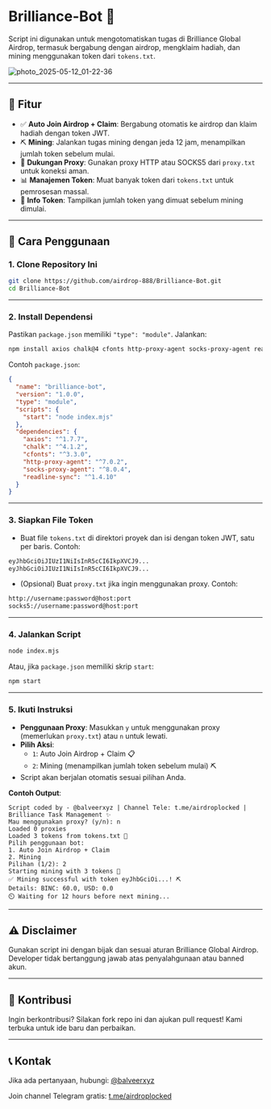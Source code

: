 # Brilliance-Bot 🚀

Script ini digunakan untuk mengotomatiskan tugas di Brilliance Global Airdrop, termasuk bergabung dengan airdrop, mengklaim hadiah, dan mining menggunakan token dari `tokens.txt`.

![photo_2025-05-12_01-22-36](https://github.com/user-attachments/assets/b255c839-fe0b-4269-aa3d-bbe138574550)

---

## 📌 Fitur
- ✅ **Auto Join Airdrop + Claim**: Bergabung otomatis ke airdrop dan klaim hadiah dengan token JWT.
- ⛏️ **Mining**: Jalankan tugas mining dengan jeda 12 jam, menampilkan jumlah token sebelum mulai.
- 🔌 **Dukungan Proxy**: Gunakan proxy HTTP atau SOCKS5 dari `proxy.txt` untuk koneksi aman.
- 📊 **Manajemen Token**: Muat banyak token dari `tokens.txt` untuk pemrosesan massal.
- 🔑 **Info Token**: Tampilkan jumlah token yang dimuat sebelum mining dimulai.

---

## 🚀 Cara Penggunaan

### 1. **Clone Repository Ini**
```sh
git clone https://github.com/airdrop-888/Brilliance-Bot.git
cd Brilliance-Bot
```

---

### 2. **Install Dependensi**
Pastikan `package.json` memiliki `"type": "module"`. Jalankan:
```sh
npm install axios chalk@4 cfonts http-proxy-agent socks-proxy-agent readline-sync
```

Contoh `package.json`:
```json
{
  "name": "brilliance-bot",
  "version": "1.0.0",
  "type": "module",
  "scripts": {
    "start": "node index.mjs"
  },
  "dependencies": {
    "axios": "^1.7.7",
    "chalk": "^4.1.2",
    "cfonts": "^3.3.0",
    "http-proxy-agent": "^7.0.2",
    "socks-proxy-agent": "^8.0.4",
    "readline-sync": "^1.4.10"
  }
}
```

---

### 3. **Siapkan File Token**
- Buat file `tokens.txt` di direktori proyek dan isi dengan token JWT, satu per baris. Contoh:
```sh
eyJhbGciOiJIUzI1NiIsInR5cCI6IkpXVCJ9...
eyJhbGciOiJIUzI1NiIsInR5cCI6IkpXVCJ9...
```

- (Opsional) Buat `proxy.txt` jika ingin menggunakan proxy. Contoh:
```sh
http://username:password@host:port
socks5://username:password@host:port
```

---

### 4. **Jalankan Script**
```sh
node index.mjs
```
Atau, jika `package.json` memiliki skrip `start`:
```sh
npm start
```

---

### 5. **Ikuti Instruksi**
- **Penggunaan Proxy**: Masukkan `y` untuk menggunakan proxy (memerlukan `proxy.txt`) atau `n` untuk lewati.
- **Pilih Aksi**:
  - `1`: Auto Join Airdrop + Claim 📋
  - `2`: Mining (menampilkan jumlah token sebelum mulai) ⛏️
- Script akan berjalan otomatis sesuai pilihan Anda.

**Contoh Output**:
```
Script coded by - @balveerxyz | Channel Tele: t.me/airdroplocked | Brilliance Task Management ✨
Mau menggunakan proxy? (y/n): n
Loaded 0 proxies
Loaded 3 tokens from tokens.txt 🔑
Pilih penggunaan bot:
1. Auto Join Airdrop + Claim
2. Mining
Pilihan (1/2): 2
Starting mining with 3 tokens 🔑
✅ Mining successful with token eyJhbGciOi...! ⛏️
Details: BINC: 60.0, USD: 0.0
⏲️ Waiting for 12 hours before next mining...
```

---

## ⚠️ Disclaimer
Gunakan script ini dengan bijak dan sesuai aturan Brilliance Global Airdrop. Developer tidak bertanggung jawab atas penyalahgunaan atau banned akun.

---

## 🤝 Kontribusi
Ingin berkontribusi? Silakan fork repo ini dan ajukan pull request! Kami terbuka untuk ide baru dan perbaikan.

---

## 📞 Kontak
Jika ada pertanyaan, hubungi: [@balveerxyz](https://t.me/balveerxyz)

Join channel Telegram gratis: [t.me/airdroplocked](https://t.me/airdroplocked)
